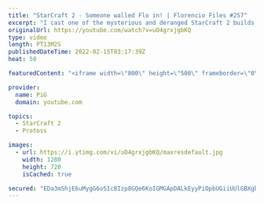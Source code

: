 ```yaml
---
title: "StarCraft 2 - Someone walled Flo in! | Florencio Files #257"
excerpt: "I cast one of the mysterious and deranged StarCraft 2 builds of the one and only, Florencio, the dude that invented the Protoss proxy nexus recall rush. But the tables are turned! Someone has walled Flo in!  🧜Florencio Files Playlist: https://www.youtube.com/playlist?list=PLFUDU8AOevUfznFLMRCxI0ez9HZTyL6Tk"
originalUrl: https://youtube.com/watch?v=uO4grxjgbKQ
type: video
length: PT13M2S
publishedDateTime: 2022-02-15T03:17:39Z
heat: 50

featuredContent: "<iframe width=\"800\" height=\"500\" frameborder=\"0\" src=\"https://www.youtube.com/embed/uO4grxjgbKQ\" allow=\"accelerometer; autoplay; encrypted-media; gyroscope; picture-in-picture\" allowfullscreen></iframe>"

provider:
  name: PiG
  domain: youtube.com

topics:
  - StarCraft 2
  - Protoss

images:
  - url: https://i.ytimg.com/vi/uO4grxjgbKQ/maxresdefault.jpg
    width: 1280
    height: 720
    isCached: true

secured: "EDa3mShjE6uMygG6oSIc8Izp8GQe6KoIGMGApDALkEyyPiOpbUGiiUUlGBXgbrmB4SDQXxBw5uLNzwvW4F8fubtc5LTmEqQnFz+vP17+7FcaVs+7cOZv2KL3S4OAnhAQDYcCvgBBK8qjioaKpqE46GKEhcvDwsJjuPGsKFN4PIrQZW33uTemotnjCPGZHiDipFOhTGdwRtEgM/Y3iKfD4kqkHF0nNckrnaTmrMjXEnOyziEtRC9mgtXhy4MsndONzXCfrrRj/FiB76MpvMypbyS7ItertRK+nddB3TAEM1lbE3R0bF7FEsBDggvgXWXMdp7V/Gr5F5BMPOwVF3IItk6dXueC3kD1m6eZxc7btOUAHnoSFZczkc9GVzRF/ofUn4JMsjXAPwigc6T2y5ycyE1cmqoFHPCk4kg4DabvaS0=;8MTMD7SMh66fw/3tITJfRg=="
---
```


